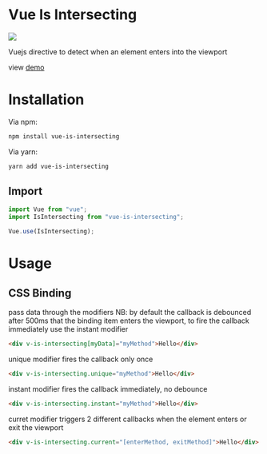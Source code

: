 # Vue Is Intersecting

<a href="https://vuejs.org/"><img src="https://img.shields.io/badge/vue-2.6-brightgreen"/></a>

Vuejs directive to detect when an element enters into the viewport

view <a href="https://verylazyloading.herokuapp.com/">demo</a>

# Installation

Via npm:

```bash
npm install vue-is-intersecting
```

Via yarn:

```bash
yarn add vue-is-intersecting
```

## Import

```js
import Vue from "vue";
import IsIntersecting from "vue-is-intersecting";

Vue.use(IsIntersecting);
```

# Usage

## CSS Binding

pass data through the modifiers
NB: by default the callback is debounced after 500ms that the binding item enters the viewport, to fire the callback immediately use the instant modifier

```html
<div v-is-intersecting[myData]="myMethod">Hello</div>
```

unique modifier fires the callback only once

```html
<div v-is-intersecting.unique="myMethod">Hello</div>
```

instant modifier fires the callback immediately, no debounce

```html
<div v-is-intersecting.instant="myMethod">Hello</div>
```

curret modifier triggers 2 different callbacks when the element enters or exit the viewport

```html
<div v-is-intersecting.current="[enterMethod, exitMethod]">Hello</div>
```
